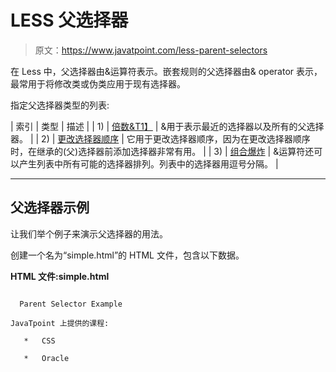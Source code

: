 # LESS 父选择器

> 原文：<https://www.javatpoint.com/less-parent-selectors>

在 Less 中，父选择器由&运算符表示。嵌套规则的父选择器由& operator 表示，最常用于将修改类或伪类应用于现有选择器。

指定父选择器类型的列表:

| 索引 | 类型 | 描述 |
| 1) | [倍数&T1】](less-multiple-and-parent-selector) | &用于表示最近的选择器以及所有的父选择器。 |
| 2) | [更改选择器顺序](less-changing-selector-order-parent-selector) | 它用于更改选择器顺序，因为在更改选择器顺序时，在继承的(父)选择器前添加选择器非常有用。 |
| 3) | [组合爆炸](less-combinatorial-explosion-parent-selectors) | &运算符还可以产生列表中所有可能的选择器排列。列表中的选择器用逗号分隔。 |

* * *

## 父选择器示例

让我们举个例子来演示父选择器的用法。

创建一个名为“simple.html”的 HTML 文件，包含以下数据。

**HTML 文件:simple.html**

```less

  Parent Selector Example

JavaTpoint 上提供的课程:

   *   CSS

   *   Oracle

```